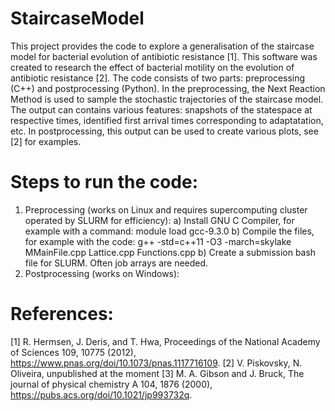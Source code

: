 # StaircaseModel
This project provides the code to explore a generalisation of the staircase model for bacterial evolution of antibiotic resistance [1]. This software was created to research the effect of bacterial motility on the evolution of antibiotic resistance [2]. The code consists of two parts: preprocessing (C++) and postprocessing (Python). In the preprocessing, the Next Reaction Method is used to sample the stochastic trajectories of the staircase model. The output can contains various features: snapshots of the statespace at respective times, identified first arrival times corresponding to adaptatation, etc. In postprocessing, this output can be used to create various plots, see [2] for examples.

# Steps to run the code:
1) Preprocessing (works on Linux and requires supercomputing cluster operated by SLURM for efficiency):
  a) Install GNU C Compiler, for example with a command: module load gcc-9.3.0
  b) Compile the files, for example with the code: g++ -std=c++11 -O3 -march=skylake MMainFile.cpp Lattice.cpp Functions.cpp
  b) Create a submission bash file for SLURM. Often job arrays are needed.
2) Postprocessing (works on Windows):

# References:
[1] R. Hermsen, J. Deris, and T. Hwa, Proceedings of the National Academy of Sciences 109, 10775 (2012), https://www.pnas.org/doi/10.1073/pnas.1117716109.
[2] V. Piskovsky, N. Oliveira, unpublished at the moment
[3] M. A. Gibson and J. Bruck, The journal of physical chemistry A 104, 1876 (2000), https://pubs.acs.org/doi/10.1021/jp993732q.
